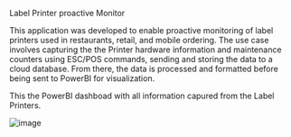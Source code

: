 Label Printer proactive Monitor

This application was developed to enable proactive monitoring of label printers used in restaurants, retail, and mobile ordering. The use case involves capturing the the Printer hardware information and maintenance counters using ESC/POS commands, sending and storing the data to a cloud database. From there, the data is processed and formatted before being sent to PowerBI for visualization.

This the PowerBI dashboad with all information capured from the Label Printers.

![image](https://github.com/user-attachments/assets/e15aaa52-4fee-4b80-8eb9-0e51fa0662c2)
